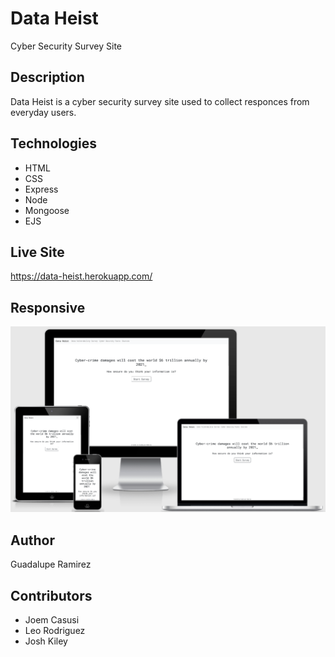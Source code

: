 # Data Heist
Cyber Security Survey Site
## Description
Data Heist is a cyber security survey site used to collect responces from everyday users.

## Technologies
* HTML
* CSS
* Express
* Node
* Mongoose
* EJS

## Live Site
https://data-heist.herokuapp.com/

## Responsive
![Responsivenes](images/responsive.png)

## Author
Guadalupe Ramirez

## Contributors
* Joem Casusi
* Leo Rodriguez
* Josh Kiley

